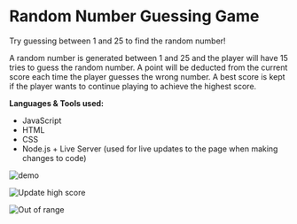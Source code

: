 # Random Number Guessing Game

Try guessing between 1 and 25 to find the random number! 

A random number is generated between 1 and 25 and the player will have 15 tries to guess the random number. A point will be deducted from the current score each time the player guesses the wrong number. A best score is kept if the player wants to continue playing to achieve the highest score.

**Languages & Tools used:**
* JavaScript
* HTML
* CSS
* Node.js + Live Server (used for live updates to the page when making changes to code)

![demo](https://user-images.githubusercontent.com/57569284/127246853-b18b3eb6-84b4-440d-b238-a84eaf0fa715.gif)

![Update high score](https://user-images.githubusercontent.com/57569284/127247331-a4da49f0-ae9c-478d-bbbe-33b39c8acca3.gif)

![Out of range](https://user-images.githubusercontent.com/57569284/127247473-833a1111-c803-434a-b314-54fb5f6819a1.gif)

